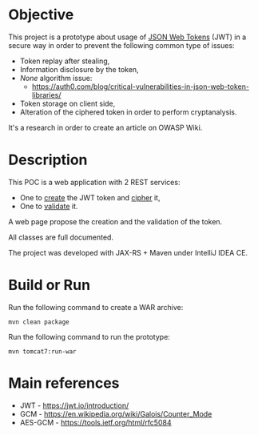 # Objective

This project is a prototype about usage of [JSON Web Tokens](https://jwt.io/introduction/) (JWT) in a secure way in order to prevent the following common type of issues:

* Token replay after stealing,
* Information disclosure by the token,
* *None* algorithm issue: 
    * https://auth0.com/blog/critical-vulnerabilities-in-json-web-token-libraries/
* Token storage on client side,
* Alteration of the ciphered token in order to perform cryptanalysis.

It's a research in order to create an article on OWASP Wiki.
 
# Description
 
This POC is a web application with 2 REST services:

 * One to [create](src/main/java/eu.righettod/pocjwt/service/TokenServices.java) the JWT token and [cipher](src/main/java/eu.righettod/pocjwt/crypto/TokenCipher.java) it,
 * One to [validate](src/main/java/eu.righettod/pocjwt/service/TokenServices.java) it.
 
A web page propose the creation and the validation of the token.

All classes are full documented.

The project was developed with JAX-RS + Maven under IntelliJ IDEA CE.
 
# Build or Run

Run the following command to create a WAR archive:
```
mvn clean package
```

Run the following command to run the prototype:
```
mvn tomcat7:run-war
```

# Main references

* JWT - https://jwt.io/introduction/
* GCM - https://en.wikipedia.org/wiki/Galois/Counter_Mode
* AES-GCM - https://tools.ietf.org/html/rfc5084